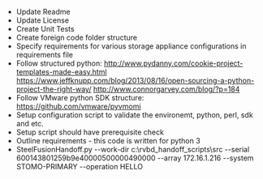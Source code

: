- Update Readme
- Update License
- Create Unit Tests
- Create foreign code folder structure
- Specify requirements for various storage appliance configurations in requirements file
- Follow structured python: http://www.pydanny.com/cookie-project-templates-made-easy.html
https://www.jeffknupp.com/blog/2013/08/16/open-sourcing-a-python-project-the-right-way/
http://www.connorgarvey.com/blog/?p=184
- Follow VMware python SDK structure: https://github.com/vmware/pyvmomi
- Setup configuration script to validate the environemt, python, perl, sdk and etc.
- Setup script should have prerequisite check
- Outline requirements - this code is written for python 3
- SteelFusionHandoff.py --work-dir c:\rvbd_handoff_scripts\src --serial 600143801259b9e40000500000490000 --array 172.16.1.216 --system STOMO-PRIMARY --operation HELLO
